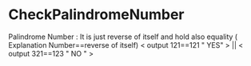 # CheckPalindromeNumber
Palindrome Number : It is just reverse of itself and hold also  equality ( Explanation  Number==reverse of itself) < output 121==121  " YES" > || < output 321==123  " NO " > 

